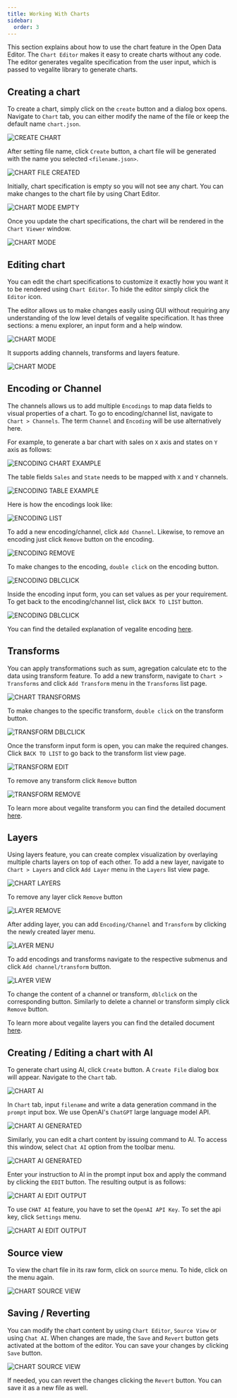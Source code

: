 ```yaml
---
title: Working With Charts
sidebar:
  order: 3
---
```



This section explains about how to use the chart feature in the Open Data Editor. The `Chart Editor` makes it easy to create charts without any code. The editor generates vegalite specification from the user input, which is passed to vegalite library to generate charts.

## Creating a chart

To create a chart, simply click on the `create` button and a dialog box opens. Navigate to `Chart` tab, you can either modify the name of the file or keep the default name `chart.json`.

![CREATE CHART](./assets/working-with-charts/chart-editor-icon.png)

After setting file name, click `Create` button, a chart file will be generated with the name you selected `<filename.json>`.

![CHART FILE CREATED](./assets/working-with-charts/chart-file.png)

Initially, chart specification is empty so you will not see any chart. You can make changes to the chart file by using Chart Editor.

![CHART MODE EMPTY](./assets/working-with-charts/chart-mode-empty.png)

Once you update the chart specifications, the chart will be rendered in the `Chart Viewer` window.

![CHART MODE](./assets/working-with-charts/chart-mode.png)

## Editing chart

You can edit the chart specifications to customize it exactly how you want it to be rendered using `Chart Editor`. To hide the editor simply click the `Editor` icon.



The editor allows us to make changes easily using GUI without requiring any understanding of the low level details of vegalite specification. It has three sections: a menu explorer, an input form and a help window.

![CHART MODE](./assets/working-with-charts/chart-editor.png)

It supports adding channels, transforms and layers feature. 

![CHART MODE](./assets/working-with-charts/chart-menu.png)

## Encoding or Channel

The channels allows us to add multiple `Encodings` to map data fields to visual properties of a chart. To go to encoding/channel list, navigate to `Chart > Channels`. The term `Channel` and `Encoding` will be use alternatively here. 

For example, to generate a bar chart with sales on `X` axis and states on `Y` axis as follows:

![ENCODING CHART EXAMPLE](./assets/working-with-charts/chart-view.png)

The table fields `Sales` and `State` needs to be mapped with `X` and `Y` channels.

![ENCODING TABLE EXAMPLE](./assets/working-with-charts/chart-encoding-table.png)

Here is how the encodings look like:

![ENCODING LIST](./assets/working-with-charts/chart-encoding-list.png)

To add a new encoding/channel, click `Add Channel`. Likewise, to remove an encoding just click `Remove` button on the encoding.

![ENCODING REMOVE](./assets/working-with-charts/chart-encoding-remove.png)

To make changes to the encoding, `double click` on the encoding button.

![ENCODING DBLCLICK](./assets/working-with-charts/chart-encoding-dblclick.png)

Inside the encoding input form, you can set values as per your requirement. To get back to the encoding/channel list, click `BACK TO LIST` button.

![ENCODING DBLCLICK](./assets/working-with-charts/chart-encoding-edit.png)

You can find the detailed explanation of vegalite encoding [here](https://vega.github.io/vega-lite/docs/encoding.html).

## Transforms

You can apply transformations such as sum, agregation calculate etc to the data using transform feature. To add a new transform, navigate to `Chart > Transforms` and click `Add Transform` menu in the `Transforms` list page.

![CHART TRANSFORMS](./assets/working-with-charts/chart-transform-list.png)

To make changes to the specific transform, `double click` on the transform button.

![TRANSFORM DBLCLICK](./assets/working-with-charts/chart-transform-dblclick.png)

Once the transform input form is open, you can make the required changes. Click `BACK TO LIST` to go back to the transform list view page.

![TRANSFORM EDIT](./assets/working-with-charts/chart-transform-edit.png)

To remove any transform click `Remove` button

![TRANSFORM REMOVE](./assets/working-with-charts/chart-transform-remove.png)

To learn more about vegalite transform you can find the detailed document [here](https://vega.github.io/vega-lite/docs/transform.html).

## Layers

Using layers feature, you can create complex visualization by overlaying multiple charts layers on top of each other. To add a new layer, navigate to `Chart > Layers` and click `Add Layer` menu in the `Layers` list view page.

![CHART LAYERS](./assets/working-with-charts/chart-layer-list.png)

To remove any layer click `Remove` button

![LAYER REMOVE](./assets/working-with-charts/chart-layer-remove.png)

After adding layer, you can add `Encoding/Channel` and `Transform` by clicking the newly created layer menu.

![LAYER MENU](./assets/working-with-charts/chart-layer-menu.png)

To add encodings and transforms navigate to the respective submenus and click `Add channel/transform` button.

![LAYER VIEW](./assets/working-with-charts/chart-layer-view.png)

To change the content of a channel or transform, `dblclick` on the corresponding button. Similarly to delete a channel or transform simply click `Remove` button.

To learn more about vegalite layers you can find the detailed document [here](https://vega.github.io/vega-lite/docs/layer.html).

## Creating / Editing a chart with AI

To generate chart using AI, click `Create` button. A `Create File` dialog box will appear. Navigate to the `Chart` tab.

![CHART AI](./assets/working-with-charts/chart-ai.png)

In `Chart` tab, input `filename` and write a data generation command in the `prompt` input box. We use OpenAI's `ChatGPT` large language model API.

![CHART AI GENERATED](./assets/working-with-charts/chart-ai-generated.png)

Similarly, you can edit a chart content by issuing command to AI. To access this window, select `Chat AI` option from the toolbar menu.

![CHART AI GENERATED](./assets/working-with-charts/chart-ai-edit.png)

Enter your instruction to AI in the prompt input box and apply the command by clicking the `EDIT` button. The resulting output is as follows:

![CHART AI EDIT OUTPUT](./assets/working-with-charts/chart-ai-edit-output.png)

To use `CHAT AI` feature, you have to set the `OpenAI API Key`. To set the api key, click `Settings` menu.

![CHART AI EDIT OUTPUT](./assets/working-with-charts/chart-ai-settings.png)

## Source view

To view the chart file in its raw form, click on `source` menu. To hide, click on the menu again.

![CHART SOURCE VIEW](./assets/working-with-charts/chart-source.png)

## Saving / Reverting

You can modify the chart content by using `Chart Editor`, `Source View` or using `Chat AI`. When changes are made, the `Save` and `Revert` button gets activated at the bottom of the editor. You can save your changes by clicking `Save` button.

![CHART SOURCE VIEW](./assets/working-with-charts/chart-save.png)

If needed, you can revert the changes clicking the `Revert` button. You can save it as a new file as well.
